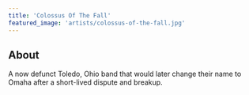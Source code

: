 ```yaml
---
title: 'Colossus Of The Fall'
featured_image: 'artists/colossus-of-the-fall.jpg'
---
```


## About

A now defunct Toledo, Ohio band that would later change their name to Omaha after a short-lived dispute and breakup.

